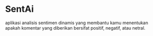 # SentAi
aplikasi analisis sentimen dinamis yang membantu kamu menentukan apakah komentar yang diberikan bersifat positif, negatif, atau netral.
